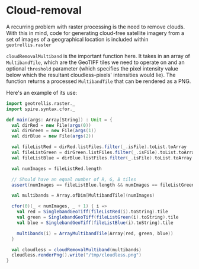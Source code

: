 # Cloud-removal

A recurring problem with raster processing is the need to remove clouds.
With this in mind, code for generating cloud-free satellite imagery from
a set of images of a geographical location is included within
`geotrellis.raster`

`cloudRemovalMultiband` is the important function here. It takes in
an array of `MultibandTile`, which are the GeoTIFF tiles we need to
operate on and an optional `threshold` parameter (which specifies the
pixel intensity value below which the resultant cloudless-pixels'
intensities would lie). The function returns a processed `MultibandTile`
that can be rendered as a PNG.

Here's an example of its use:

```scala
import geotrellis.raster._
import spire.syntax.cfor._

def main(args: Array[String]) : Unit = {
  val dirRed = new File(args(0))
  val dirGreen = new File(args(1))
  val dirBlue = new File(args(2))

  val fileListRed = dirRed.listFiles.filter(_.isFile).toList.toArray
  val fileListGreen = dirGreen.listFiles.filter(_.isFile).toList.toArray
  val fileListBlue = dirBlue.listFiles.filter(_.isFile).toList.toArray

  val numImages = fileListRed.length

  // Should have an equal number of R, G, B tiles
  assert(numImages == fileListBlue.length && numImages == fileListGreen.length)

  val multibands = Array.ofDim[MultibandTile](numImages)

  cfor(0)(_ < numImages, _ + 1) { i =>
    val red = SinglebandGeoTiff(fileListRed(i).toString).tile
    val green = SinglebandGeoTiff(fileListGreen(i).toString).tile
    val blue = SinglebandGeoTiff(fileListBlue(i).toString).tile

    multibands(i) = ArrayMultibandTile(Array(red, green, blue))
  }

  val cloudless = cloudRemovalMultiband(multibands)
  cloudless.renderPng().write("/tmp/cloudless.png")
}
```
